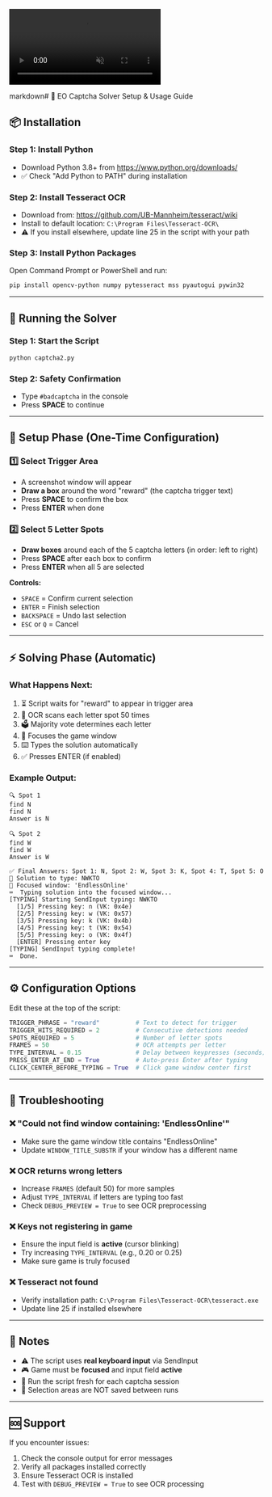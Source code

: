 
<video src="https://raw.githubusercontent.com/HelloSpaghettiBot/EO-Captcha-Solver/main/screen-20251029-073456~2.mp4"
       controls
       loop
       muted
       playsinline
       style="max-width:100%;height:auto;">
</video>


markdown# 🧠 EO Captcha Solver Setup & Usage Guide

## 📦 Installation

### Step 1: Install Python
- Download Python 3.8+ from https://www.python.org/downloads/
- ✅ Check "Add Python to PATH" during installation

### Step 2: Install Tesseract OCR
- Download from: https://github.com/UB-Mannheim/tesseract/wiki
- Install to default location: `C:\Program Files\Tesseract-OCR\`
- ⚠️ If you install elsewhere, update line 25 in the script with your path

### Step 3: Install Python Packages
Open Command Prompt or PowerShell and run:
```bash
pip install opencv-python numpy pytesseract mss pyautogui pywin32
```

---

## 🚀 Running the Solver

### Step 1: Start the Script
```bash
python captcha2.py
```

### Step 2: Safety Confirmation
- Type `#badcaptcha` in the console
- Press **SPACE** to continue

---

## 🎯 Setup Phase (One-Time Configuration)

### 1️⃣ Select Trigger Area
- A screenshot window will appear
- **Draw a box** around the word "reward" (the captcha trigger text)
- Press **SPACE** to confirm the box
- Press **ENTER** when done

### 2️⃣ Select 5 Letter Spots
- **Draw boxes** around each of the 5 captcha letters (in order: left to right)
- Press **SPACE** after each box to confirm
- Press **ENTER** when all 5 are selected

**Controls:**
- `SPACE` = Confirm current selection
- `ENTER` = Finish selection
- `BACKSPACE` = Undo last selection
- `ESC` or `Q` = Cancel

---

## ⚡ Solving Phase (Automatic)

### What Happens Next:
1. ⏳ Script waits for "reward" to appear in trigger area
2. 📸 OCR scans each letter spot 50 times
3. 🗳️ Majority vote determines each letter
4. 🎯 Focuses the game window
5. ⌨️ Types the solution automatically
6. ✅ Presses ENTER (if enabled)

### Example Output:
```
🔍 Spot 1
find N
find N
Answer is N

🔍 Spot 2
find W
find W
Answer is W

✅ Final Answers: Spot 1: N, Spot 2: W, Spot 3: K, Spot 4: T, Spot 5: O
📨 Solution to type: NWKTO
🎯 Focused window: 'EndlessOnline'
⌨️  Typing solution into the focused window...
[TYPING] Starting SendInput typing: NWKTO
  [1/5] Pressing key: n (VK: 0x4e)
  [2/5] Pressing key: w (VK: 0x57)
  [3/5] Pressing key: k (VK: 0x4b)
  [4/5] Pressing key: t (VK: 0x54)
  [5/5] Pressing key: o (VK: 0x4f)
  [ENTER] Pressing enter key
[TYPING] SendInput typing complete!
⌨️  Done.
```

---

## ⚙️ Configuration Options

Edit these at the top of the script:
```python
TRIGGER_PHRASE = "reward"          # Text to detect for trigger
TRIGGER_HITS_REQUIRED = 2          # Consecutive detections needed
SPOTS_REQUIRED = 5                 # Number of letter spots
FRAMES = 50                        # OCR attempts per letter
TYPE_INTERVAL = 0.15               # Delay between keypresses (seconds)
PRESS_ENTER_AT_END = True          # Auto-press Enter after typing
CLICK_CENTER_BEFORE_TYPING = True  # Click game window center first
```

---

## 🐛 Troubleshooting

### ❌ "Could not find window containing: 'EndlessOnline'"
- Make sure the game window title contains "EndlessOnline"
- Update `WINDOW_TITLE_SUBSTR` if your window has a different name

### ❌ OCR returns wrong letters
- Increase `FRAMES` (default 50) for more samples
- Adjust `TYPE_INTERVAL` if letters are typing too fast
- Check `DEBUG_PREVIEW = True` to see OCR preprocessing

### ❌ Keys not registering in game
- Ensure the input field is **active** (cursor blinking)
- Try increasing `TYPE_INTERVAL` (e.g., 0.20 or 0.25)
- Make sure game is truly focused

### ❌ Tesseract not found
- Verify installation path: `C:\Program Files\Tesseract-OCR\tesseract.exe`
- Update line 25 if installed elsewhere

---

## 📝 Notes

- ⚠️ The script uses **real keyboard input** via SendInput
- 🎮 Game must be **focused** and input field **active**
- 🔄 Run the script fresh for each captcha session
- 💾 Selection areas are NOT saved between runs

---

## 🆘 Support

If you encounter issues:
1. Check the console output for error messages
2. Verify all packages installed correctly
3. Ensure Tesseract OCR is installed
4. Test with `DEBUG_PREVIEW = True` to see OCR processing
